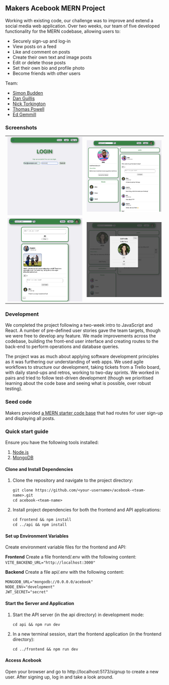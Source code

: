 ## Makers Acebook MERN Project

Working with existing code, our challenge was to improve and extend a
social media web application. Over two weeks, our team of five developed 
functionality for the MERN codebase, allowing users to:
- Securely sign-up and log-in
- View posts on a feed
- Like and comment on posts
- Create their own text and image posts
- Edit or delete those posts
- Set their own bio and profile photo
- Become friends with other users

Team:
- [Simon Budden](https://github.com/fantastito)
- [Dan Guillis](https://github.com/dgullis) 
- [Nick Torkington](https://github.com/N1ckT0rk)
- [Thomas Powell](https://github.com/fnepnep83)
- [Ed Gemmill](https://github.com/EdGemmill)

### Screenshots

<table>
  <tr>
    <td><img src="./docs/screenshots/screenshot_1.png" alt="Image  1" width="300"></td>
    <td><img src="./docs/screenshots/screenshot_2.png" alt="Image  2" width="300"></td>
  </tr>
  <tr>
    <td><img src="./docs/screenshots/screenshot_3.png" alt="Image  3" width="300"></td>
    <td><img src="./docs/screenshots/screenshot_4.png" alt="Image  4" width="300"></td>
  </tr>
</table>

### Development

We completed the project following a two-week intro to JavaScript and React. 
A number of pre-defined user stories gave the team targets, though
we were free to develop any feature. We made improvements across the codebase,
building the front-end user interface and creating routes to the back-end to 
perform operations and database queries.

The project was as much about applying software development principles as it 
was furthering our understanding of web apps. We used agile workflows to structure
our development, taking tickets from a Trello board, with daily stand-ups and retros, 
working to two-day sprints. We worked in pairs and tried to follow test-driven 
development (though we prioritised learning about the code base and seeing what is 
possible, over robust testing).

### Seed code
Makers provided [a MERN starter code base](https://github.com/makersacademy/acebook-mern-vite) that had routes for 
user sign-up and displaying all posts.

### Quick start guide

Ensure you have the following tools installed:
1. [Node.js](https://nodejs.org/en/)
2. [MongoDB](https://www.mongodb.com/)

#### Clone and Install Dependencies
1. Clone the repository and navigate to the project directory:
   ```
   git clone https://github.com/<your-username>/acebook-<team-name>.git
   cd acebook-<team-name>
   ```
2. Install project dependencies for both the frontend and API applications:
   ```
   cd frontend && npm install
   cd ../api && npm install
   ```

#### Set up Environment Variables
Create environment variable files for the frontend and API:

**Frontend**
Create a file frontend/.env with the following content:
`VITE_BACKEND_URL="http://localhost:3000"`

**Backend**
Create a file api/.env with the following content:
```
MONGODB_URL="mongodb://0.0.0.0/acebook"
NODE_ENV="development"
JWT_SECRET="secret"
```

#### Start the Server and Application
1. Start the API server (in the api directory) in development mode:
   ```
   cd api && npm run dev
   ```
2. In a new terminal session, start the frontend application (in the frontend directory):
   ```
   cd ../frontend && npm run dev
   ```

#### Access Acebook
Open your browser and go to http://localhost:5173/signup to create a new user. After signing up, log in and take a look around.